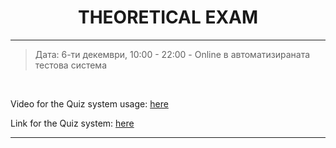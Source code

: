 <h1 align="center">THEORETICAL EXAM</h1>

<hr>

<blockquote>
    <p>Дата: 6-ти декември, 10:00 - 22:00 - Online в автоматизираната тестова система</p>
</blockquote>

<br>

<p>
    Video for the Quiz system usage: <a href="https://www.youtube.com/watch?v=WxXDz1UP_4Y&feature=emb_title">here</a>
</p>

<p>
    Link for the Quiz system: <a href="https://quiz.softuni.bg/">here</a>
</p>
<hr>